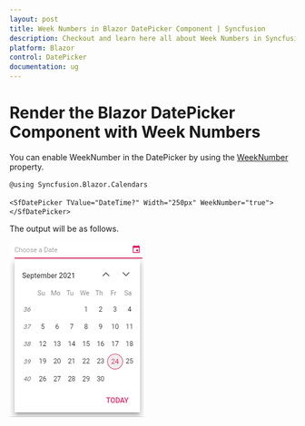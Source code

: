 ```yaml
---
layout: post
title: Week Numbers in Blazor DatePicker Component | Syncfusion
description: Checkout and learn here all about Week Numbers in Syncfusion Blazor DatePicker component and more details.
platform: Blazor
control: DatePicker
documentation: ug
---
```


# Render the Blazor DatePicker Component with Week Numbers

You can enable WeekNumber in the DatePicker by using the [WeekNumber](https://help.syncfusion.com/cr/blazor/Syncfusion.Blazor.Calendars.CalendarBase-1.html?&_ga=2.27644924.1192045546.1630297484-1815315561.1628088345#Syncfusion_Blazor_Calendars_CalendarBase_1_WeekNumber) property.

```cshtml
@using Syncfusion.Blazor.Calendars

<SfDatePicker TValue="DateTime?" Width="250px" WeekNumber="true"></SfDatePicker>

```

The output will be as follows.

![Blazor DatePicker with week numbers](./images/blazor_datepicker_weeknumber.png)